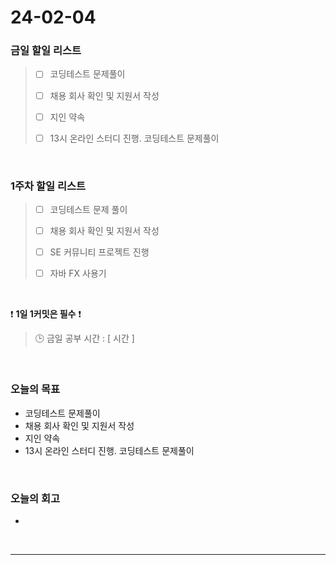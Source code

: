 # 24-02-04
### 금일 할일 리스트
> - [ ]  코딩테스트 문제풀이
>
> - [ ]  채용 회사 확인 및 지원서 작성
>
> - [ ]  지인 약속
>
> - [ ]  13시 온라인 스터디 진행. 코딩테스트 문제풀이

<br/>

### 1주차 할일 리스트  
> - [ ]  코딩테스트 문제 풀이
>
> - [ ]  채용 회사 확인 및 지원서 작성
>
> - [ ]  SE 커뮤니티 프로젝트 진행
>
> - [ ]  자바 FX 사용기

<br/>

❗ **1일 1커밋은 필수** ❗
> 🕒 금일 공부 시간 : [  시간 ]

<br/>

### 오늘의 목표
- 코딩테스트 문제풀이
- 채용 회사 확인 및 지원서 작성
- 지인 약속
- 13시 온라인 스터디 진행. 코딩테스트 문제풀이

<br>

### 오늘의 회고
- 


<br/>

------------  

